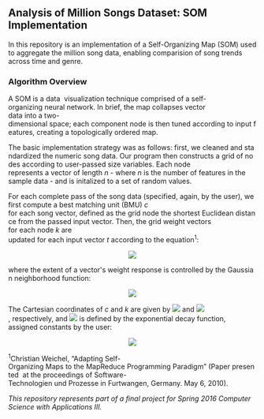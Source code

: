 ## Analysis of Million Songs Dataset: SOM Implementation

In this repository is an implementation of a Self-Organizing Map (SOM) used to aggregate the million song data, enabling comparision of song trends across time and genre.

### Algorithm Overview

A SOM is a data  visualization technique comprised of a self-organizing neural network. In brief, the map collapses vector  data into a two-dimensional space; each component node is then tuned according to input features, creating a topologically ordered map.

The basic implementation strategy was as follows: first, we cleaned and standardized the numeric song data. Our program then constructs a grid of nodes according to user-passed size variables. Each node represents a vector of length *n* - where *n* is the number of features in the sample data - and is initalized to a set of random values. 

For each complete pass of the song data (specified, again, by the user), we first compute a best matching unit (BMU) *c* for each song vector, defined as the grid node the shortest Euclidean distance from the passed input vector. Then, the grid weight vectors for each node *k* are updated for each input vector *t* according to the equation<sup>1</sup>:
<p align="center"><img src=https://latex.codecogs.com/gif.latex?w_k(t)=\frac{\sum_{t^{'}=0}^th_{ck}(t')\cdot&space;x(t')}{\sum_{t^{'}=0}^th_{ck}(t')}></p>
where the extent of a vector's weight response is controlled by the Gaussian neighborhood function:
<p align="center"><img src=https://latex.codecogs.com/gif.latex?h_{ck}(t)=\exp\bigg(\frac{\Vert&space;r_c-r_k\Vert^2}{\sigma(t)^2}\bigg)></p>

The Cartesian coordinates of *c* and *k* are given by <img src=https://latex.codecogs.com/gif.latex?r_c> and <img src=https://latex.codecogs.com/gif.latex?r_k>, respectively, and <img src=https://latex.codecogs.com/gif.latex?\sigma> is defined by the exponential decay function, assigned constants by the user:
<p align="center"><img src=https://latex.codecogs.com/gif.latex?\sigma(t)=\sigma_1\cdot&space;\bigg(\frac{\sigma_{t_f}}{\sigma_1}\bigg)^{\frac{t}{t_f}}></p>

<sup>1</sup>Christian Weichel, “Adapting Self-Organizing Maps to the MapReduce Programming Paradigm” (Paper presented  at the proceedings of Software-Technologien und Prozesse in Furtwangen, Germany. May 6, 2010).

*This repository represents part of a final project for Spring 2016 Computer Science with Applications III.*
